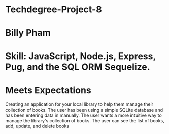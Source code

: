 # Techdegree-Project-8
# Billy Pham
# Skill: JavaScript, Node.js, Express, Pug, and the SQL ORM Sequelize.
# Meets Expectations

Creating an application for your local library to help them manage their collection of books. 
The user has been using a simple SQLite database and has been entering data in manually. The user wants a more intuitive way to manage the library's collection of books.
The user can see the list of books, add, update, and delete books
